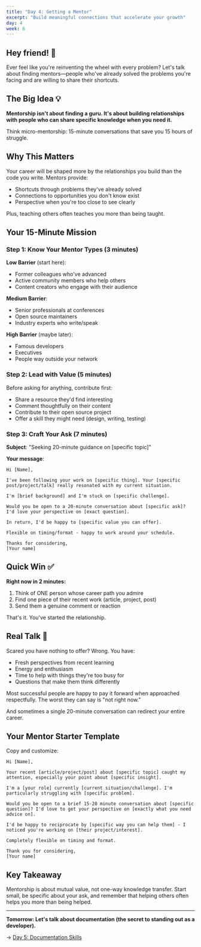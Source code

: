 ```yaml
---
title: "Day 4: Getting a Mentor"
excerpt: "Build meaningful connections that accelerate your growth"
day: 4
week: 6
---
```


## Hey friend! 👋

Ever feel like you're reinventing the wheel with every problem? Let's talk about
finding mentors—people who've already solved the problems you're facing and are
willing to share their shortcuts.

## The Big Idea 💡

**Mentorship isn't about finding a guru. It's about building relationships with
people who can share specific knowledge when you need it.**

Think micro-mentorship: 15-minute conversations that save you 15 hours of
struggle.

## Why This Matters

Your career will be shaped more by the relationships you build than the code you
write. Mentors provide:

- Shortcuts through problems they've already solved
- Connections to opportunities you don't know exist
- Perspective when you're too close to see clearly

Plus, teaching others often teaches you more than being taught.

## Your 15-Minute Mission

### Step 1: Know Your Mentor Types (3 minutes)

**Low Barrier** (start here):

- Former colleagues who've advanced
- Active community members who help others
- Content creators who engage with their audience

**Medium Barrier**:

- Senior professionals at conferences
- Open source maintainers
- Industry experts who write/speak

**High Barrier** (maybe later):

- Famous developers
- Executives
- People way outside your network

### Step 2: Lead with Value (5 minutes)

Before asking for anything, contribute first:

- Share a resource they'd find interesting
- Comment thoughtfully on their content
- Contribute to their open source project
- Offer a skill they might need (design, writing, testing)

### Step 3: Craft Your Ask (7 minutes)

**Subject**: "Seeking 20-minute guidance on [specific topic]"

**Your message**:

```
Hi [Name],

I've been following your work on [specific thing]. Your [specific post/project/talk] really resonated with my current situation.

I'm [brief background] and I'm stuck on [specific challenge]. 

Would you be open to a 20-minute conversation about [specific ask]? I'd love your perspective on [exact question].

In return, I'd be happy to [specific value you can offer].

Flexible on timing/format - happy to work around your schedule.

Thanks for considering,
[Your name]
```

## Quick Win ✅

**Right now in 2 minutes:**

1. Think of ONE person whose career path you admire
2. Find one piece of their recent work (article, project, post)
3. Send them a genuine comment or reaction

That's it. You've started the relationship.

## Real Talk 💬

Scared you have nothing to offer? Wrong. You have:

- Fresh perspectives from recent learning
- Energy and enthusiasm
- Time to help with things they're too busy for
- Questions that make them think differently

Most successful people are happy to pay it forward when approached respectfully.
The worst they can say is "not right now."

And sometimes a single 20-minute conversation can redirect your entire career.

## Your Mentor Starter Template

Copy and customize:

```
Hi [Name],

Your recent [article/project/post] about [specific topic] caught my attention, especially your point about [specific insight].

I'm a [your role] currently [current situation/challenge]. I'm particularly struggling with [specific problem].

Would you be open to a brief 15-20 minute conversation about [specific question]? I'd love to get your perspective on [exactly what you need advice on].

I'd be happy to reciprocate by [specific way you can help them] - I noticed you're working on [their project/interest].

Completely flexible on timing and format.

Thank you for considering,
[Your name]
```

## Key Takeaway

Mentorship is about mutual value, not one-way knowledge transfer. Start small,
be specific about your ask, and remember that helping others often helps you
more than being helped.

---

**Tomorrow: Let's talk about documentation (the secret to standing out as a
developer).**

→ [Day 5: Documentation Skills](./05-documentation-skills)
